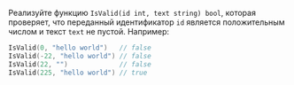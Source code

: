 Реализуйте функцию `IsValid(id int, text string) bool`, которая проверяет, что переданный идентификатор `id` является положительным числом и текст `text` не пустой.
Например:

```go
IsValid(0, "hello world")   // false
IsValid(-22, "hello world") // false
IsValid(22, "")             // false
IsValid(225, "hello world") // true
```
